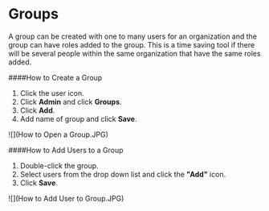 # Groups

A group can be created with one to many users for an organization and the group can have roles added to the group. This is a time saving tool if there will be several people within the same organization that have the same roles added.

####How to Create a Group
1. Click the user icon.
2. Click **Admin** and click **Groups**.
3. Click **Add**.
4. Add name of group and click **Save**.

![](How to Open a Group.JPG)

####How to Add Users to a Group
1. Double-click the group.
2. Select users from the drop down list and click the **"Add"** icon.
3. Click **Save**.

![](How to Add User to Group.JPG)
